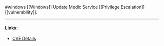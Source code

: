 #windows
[[Windows]] Update Medic Service [[Privilege Escalation]] [[vulnerability]].

---
#### Links:
- [CVE Details](https://www.cvedetails.com/cve/CVE-2021-24094/)
